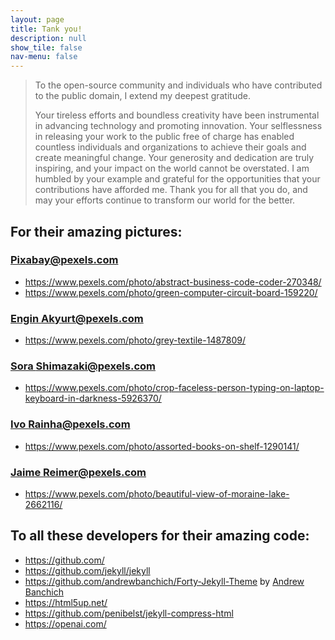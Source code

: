 ```yaml
---
layout: page 
title: Tank you!
description: null
show_tile: false
nav-menu: false
---
```


> To the open-source community and individuals who have contributed to the 
> public domain, I extend my deepest gratitude. 
>
> Your tireless efforts and boundless creativity have been instrumental in 
> advancing technology and promoting innovation. Your selflessness in releasing
> your work to the public free of charge has enabled countless individuals and 
> organizations to achieve their goals and create meaningful change. Your 
> generosity and dedication are truly inspiring, and your impact on the world 
> cannot be overstated. I am humbled by your example and grateful for the 
> opportunities that your contributions have afforded me. Thank you for all 
> that you do, and may your efforts continue to transform our world for the
> better.


## For their amazing pictures:

### [Pixabay@pexels.com](https://www.pexels.com/@pixabay/)

- <https://www.pexels.com/photo/abstract-business-code-coder-270348/>
- <https://www.pexels.com/photo/green-computer-circuit-board-159220/>

### [Engin Akyurt@pexels.com](https://www.pexels.com/@enginakyurt/)

- <https://www.pexels.com/photo/grey-textile-1487809/>

### [Sora Shimazaki@pexels.com](https://www.pexels.com/@sora-shimazaki/)

- <https://www.pexels.com/photo/crop-faceless-person-typing-on-laptop-keyboard-in-darkness-5926370/>

### [Ivo Rainha@pexels.com](https://www.pexels.com/@ivo-rainha-527110/)
- <https://www.pexels.com/photo/assorted-books-on-shelf-1290141/>

### [Jaime Reimer@pexels.com](https://www.pexels.com/@jaime-reimer-1376930/)

- <https://www.pexels.com/photo/beautiful-view-of-moraine-lake-2662116/>

## To all these developers for their amazing code:

- <https://github.com/>
- <https://github.com/jekyll/jekyll>
- <https://github.com/andrewbanchich/Forty-Jekyll-Theme> by [Andrew Banchich](http://andrewbanchi.ch/)
- <https://html5up.net/>
- <https://github.com/penibelst/jekyll-compress-html>
- <https://openai.com/>
